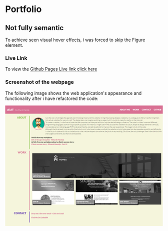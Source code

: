 # Portfolio


## Not fully semantic

To achieve seen visual hover effects, i was forced to skip the Figure element.


### Live Link

To view the [ Github Pages Live link click here ](https://dexit.github.io/Portfolio/) 

### Screenshot of the webpage

The following image shows the web application's appearance and functionality after i have refactored the code:

![This is the image showing the preview - This is V1.](./dexit.github.io_Portfolio_2.png)
